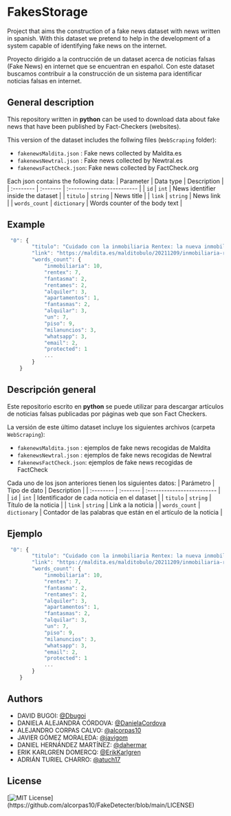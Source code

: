 
# FakesStorage

Project that aims the construction of a fake news dataset with news written in spanish.
With this dataset we pretend to help in the development of a system capable of identifying fake news on the internet.

Proyecto dirigido a la contrucción de un dataset acerca de noticias falsas (Fake News) en internet que se encuentran en español. 
Con este dataset buscamos contribuir a la construcción de un sistema para identificar noticias falsas en internet.




## General description
This repository written in **python** can be used to download data about fake news 
that have been published by Fact-Checkers (websites).

This version of the dataset includes the follwing files (`WebScraping` folder):
- `fakenewsMaldita.json` : Fake news collected by Maldita.es
- `fakenewsNewtral.json` : Fake news collected by Newtral.es
- `fakenewsFactCheck.json`: Fake news collected by FactCheck.org

Each json contains the following data:
| Parameter | Data type     | Description                |
| :-------- | :------- | :------------------------- |
| `id` | `int` | News identifier inside the dataset  |
| `titulo` | `string` | News title |
| `link` | `string` | News link |
| `words_count` | `dictionary` | Words counter of the body text |

## Example

```javascript
 "0": {
        "titulo": "Cuidado con la inmobiliaria Rentex: la nueva inmobiliaria fantasma que trata de hacerse con tu dinero",
        "link": "https://maldita.es/malditobulo/20211209/inmobiliaria-rentex-inmobiliaria-fantasma-hacerse-con-tu-dinero/",
        "words_count": {
            "inmobiliaria": 10,
            "rentex": 7,
            "fantasma": 2,
            "rentames": 2,
            "alquiler": 3,
            "apartamentos": 1,
            "fantasmas": 2,
            "alquilar": 3,
            "un": 7,
            "piso": 9,
            "milanuncios": 3,
            "whatsapp": 3,
            "email": 2,
            "protected": 1
            ...
        }
    }
```




## Descripción general
Este repositorio escrito en **python** se puede utilizar para descargar artículos 
de noticias falsas publicadas por páginas web que son Fact Checkers.

La versión de este último dataset incluye los siguientes archivos (carpeta `WebScraping`):
- `fakenewsMaldita.json` : ejemplos de fake news recogidas de Maldita
- `fakenewsNewtral.json` : ejemplos de fake news recogidas de Newtral
- `fakenewsFactCheck.json`: ejemplos de fake news recogidas de FactCheck

Cada uno de los json anteriores tienen los siguientes datos:
| Parámetro | Tipo de dato     | Description                |
| :-------- | :------- | :------------------------- |
| `id` | `int` | Identificador de cada noticia en el dataset  |
| `titulo` | `string` | Título de la noticia |
| `link` | `string` | Link a la noticia |
| `words_count` | `dictionary` | Contador de las palabras que están en el artículo de la noticia |

## Ejemplo

```javascript
 "0": {
        "titulo": "Cuidado con la inmobiliaria Rentex: la nueva inmobiliaria fantasma que trata de hacerse con tu dinero",
        "link": "https://maldita.es/malditobulo/20211209/inmobiliaria-rentex-inmobiliaria-fantasma-hacerse-con-tu-dinero/",
        "words_count": {
            "inmobiliaria": 10,
            "rentex": 7,
            "fantasma": 2,
            "rentames": 2,
            "alquiler": 3,
            "apartamentos": 1,
            "fantasmas": 2,
            "alquilar": 3,
            "un": 7,
            "piso": 9,
            "milanuncios": 3,
            "whatsapp": 3,
            "email": 2,
            "protected": 1
            ...
        }
    }
```



## Authors

- DAVID BUGOI: [@Dbugoi](https://github.com/Dbugoi)
- DANIELA ALEJANDRA CÓRDOVA: [@DanielaCordova](https://github.com/DanielaCordova)
- ALEJANDRO CORPAS CALVO: [@alcorpas10](https://github.com/alcorpas10)
- JAVIER GÓMEZ MORALEDA: [@javigom](https://github.com/javigom)
- DANIEL HERNÁNDEZ MARTÍNEZ: [@dahermar](https://github.com/dahermar)
- ERIK KARLGREN DOMERCQ: [@ErikKarlgren](https://github.com/ErikKarlgren)
- ADRIÁN TURIEL CHARRO: [@atuch17](https://github.com/atuch17)



## License

[![MIT License](https://img.shields.io/apm/l/atomic-design-ui.svg?)](https://github.com/alcorpas10/FakeDetecter/blob/main/LICENSE)
